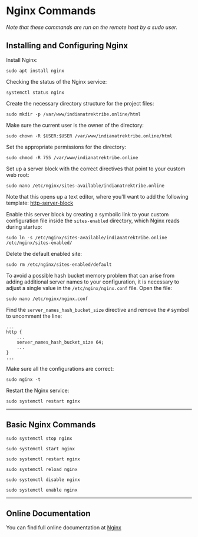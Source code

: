 # Nginx Commands #

_Note that these commands are run on the remote host by a sudo user._

## Installing and Configuring Nginx ##

Install Nginx:

```shell
sudo apt install nginx
```

Checking the status of the Nginx service:

```shell
systemctl status nginx
```

Create the necessary directory structure for the project files:

```shell
sudo mkdir -p /var/www/indianatrektribe.online/html
```

Make sure the current user is the owner of the directory:


```shell
sudo chown -R $USER:$USER /var/www/indianatrektribe.online/html
```

Set the appropriate permissions for the directory:

```shell
sudo chmod -R 755 /var/www/indianatrektribe.online
```

Set up a server block with the correct directives that point to your custom web root:

```shell
sudo nano /etc/nginx/sites-available/indianatrektribe.online
```

Note that this opens up a text editor, where you'll want to add the following template: [http-server-block](https://github.com/brett-buskirk/guide-to-deployment/blob/main/nginx-server-blocks/http-server-block)

Enable this server block by creating a symbolic link to your custom configuration file inside the `sites-enabled` directory, which Nginx reads during startup:

```shell
sudo ln -s /etc/nginx/sites-available/indianatrektribe.online /etc/nginx/sites-enabled/
```

Delete the default enabled site:

```shell
sudo rm /etc/nginx/sites-enabled/default
```

To avoid a possible hash bucket memory problem that can arise from adding additional server names to your configuration, it is necessary to adjust a single value in the `/etc/nginx/nginx.conf` file. Open the file:

```shell
sudo nano /etc/nginx/nginx.conf
```

Find the `server_names_hash_bucket_size` directive and remove the `#` symbol to uncomment the line:

```
...
http {
    ...
    server_names_hash_bucket_size 64;
    ...
}
...
```

Make sure all the configurations are correct:

```shell
sudo nginx -t
```

Restart the Nginx service:

```shell
sudo systemctl restart nginx
```

---

## Basic Nginx Commands ##

```shell
sudo systemctl stop nginx
```

```shell
sudo systemctl start nginx
```

```shell
sudo systemctl restart nginx
```

```shell
sudo systemctl reload nginx
```

```shell
sudo systemctl disable nginx
```

```shell
sudo systemctl enable nginx
```

---

## Online Documentation ##

You can find full online documentation at [Nginx](https://www.nginx.com)

